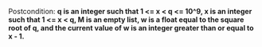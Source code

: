 Postcondition: **q is an integer such that 1 <= x < q <= 10^9, x is an integer such that 1 <= x < q, M is an empty list, w is a float equal to the square root of q, and the current value of w is an integer greater than or equal to x - 1.**